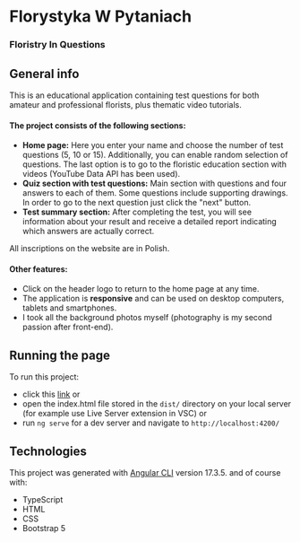 # Florystyka W Pytaniach
### Floristry In Questions

## General info
This is an educational application containing test questions for both amateur and professional florists, plus thematic video tutorials.

#### The project consists of the following sections:
* **Home page:** Here you enter your name and choose the number of test questions (5, 10 or 15). Additionally, you can enable random selection of questions.
The last option is to go to the floristic education section with videos (YouTube Data API has been used).
* **Quiz section with test questions:** Main section with questions and four answers to each of them. Some questions include supporting drawings.
In order to go to the next question just click the "next" button.
* **Test summary section:** After completing the test, you will see information about your result and receive a detailed report indicating which answers are actually correct.

All inscriptions on the website are in Polish.

#### Other features:
* Click on the header logo to return to the home page at any time.
* The application is **responsive** and can be used on desktop computers, tablets and smartphones.
* I took all the background photos myself (photography is my second passion after front-end).

## Running the page
To run this project:
* click this [link](https://piterbud.github.io/FlorystykaWPytaniach/) or 
* open the index.html file stored in the `dist/` directory on your local server (for example use Live Server extension in VSC) or
* run `ng serve` for a dev server and navigate to `http://localhost:4200/`

## Technologies
This project was generated with [Angular CLI](https://github.com/angular/angular-cli) version 17.3.5. and of course with:
* TypeScript
* HTML
* CSS
* Bootstrap 5
